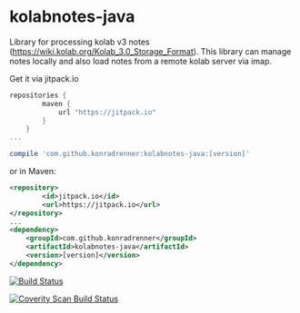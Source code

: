 # kolabnotes-java
Library for processing kolab v3 notes (https://wiki.kolab.org/Kolab_3.0_Storage_Format). This library can manage notes locally and also load notes from a remote kolab server via imap.

Get it via jitpack.io
```gradle
repositories {
	    maven {
	        url "https://jitpack.io"
	    }
	}
...

compile 'com.github.konradrenner:kolabnotes-java:[version]'
```
or in Maven:

```xml
<repository>
	    <id>jitpack.io</id>
	    <url>https://jitpack.io</url>
</repository>
...
<dependency> 
	<groupId>com.github.konradrenner</groupId> 
	<artifactId>kolabnotes-java</artifactId> 
	<version>[version]</version> 
</dependency>
``` 


[![Build Status](https://secure.travis-ci.org/konradrenner/kolabnotes-java.png?branch=master)](http://travis-ci.org/konradrenner/kolabnotes-java)

<a href="https://scan.coverity.com/projects/4760">
  <img alt="Coverity Scan Build Status"
       src="https://scan.coverity.com/projects/4760/badge.svg"/>
</a>
